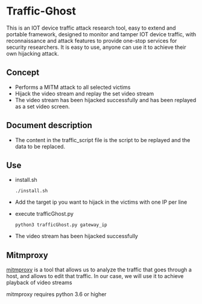 # Traffic-Ghost
  This is an IOT device traffic attack research tool, easy to extend and portable framework, designed to monitor and tamper IOT device traffic, with reconnaissance and attack features to provide one-stop services for security researchers. It is easy to use, anyone can use it to achieve their own hijacking attack.

## Concept

- Performs a MITM attack to all selected victims
- Hijack the video stream and replay the set video stream
- The video stream has been hijacked successfully and has been replayed as a set video screen.

## Document description

- The content in the traffic_script file is the script to be replayed and the data to be replaced.

## Use

- install.sh

  ```
  ./install.sh
  ```

- Add the target ip you want to hijack in the victims with one IP per line 

- execute trafficGhost.py

  ```
  python3 trafficGhost.py gateway_ip
  ```

- The video stream has been hijacked successfully 

## Mitmproxy

[mitmproxy](https://mitmproxy.org/) is a  tool that allows us to analyze the traffic that goes through a host, and allows to edit that traffic. In our case, we will use it to achieve playback of video streams

mitmproxy requires python 3.6 or higher

